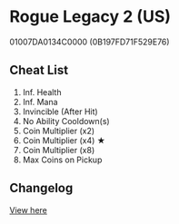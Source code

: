 # Rogue Legacy 2 (US)
01007DA0134C0000 (0B197FD71F529E76)

## Cheat List
1. Inf. Health
1. Inf. Mana
1. Invincible (After Hit)
1. No Ability Cooldown(s)
1. Coin Multiplier (x2)
1. Coin Multiplier (x4) ★
1. Coin Multiplier (x8)
1. Max Coins on Pickup

## Changelog
[View here](./CHANGELOG.md)